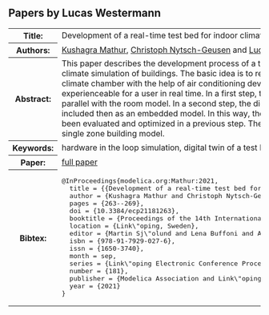 ## Papers by Lucas Westermann
<table><tr><th>Title:</th>
<td>Development of a real-time test bed for indoor climate simulation in a VR environment using a digital twin</td>
</tr>
<tr><th>Authors:</th>
<td>
<a href="/proceedings/authors/KushagraMathur">Kushagra Mathur</a>, <a href="/proceedings/authors/ChristophNytsch-Geusen">Christoph Nytsch-Geusen</a> and <a href="/proceedings/authors/LucasWestermann">Lucas Westermann</a></td>
</tr>
<tr><th>Abstract:</th>
<td>This paper describes the development process of a test bed for an interactive VR (virtual reality) environment for indoor climate simulation of buildings. The basic idea is to reproduce the simulated indoor climate of a thermal room model in a climate chamber with the help of air conditioning devices and thus to make the indoor climate directly physically experienceable for a user in real time. In a first step, the real test bed is mapped with the help of a digital twin and simulated in parallel with the room model. In a second step, the digital twin is replaced by the real test bed and the Modelica room model is included then as an embedded model. In this way, the real test bed can be operated with the control algorithm which has been evaluated and optimized in a previous step. The described approach is demonstrated in a case study using a simple single zone building model.</td></tr>
<tr><th>Keywords:</th>
<td>hardware in the loop simulation, digital twin of a test bed, interactive virtual reality environment</td></tr>
<tr><th>Paper:</th>
<td><a href="https://doi.org/10.3384/ecp21181263">full paper</a></td>
</tr>
<tr><th>Bibtex:</th>
<td><pre>
@InProceedings{modelica.org:Mathur:2021,
  title = {{Development of a real-time test bed for indoor climate simulation in a VR environment using a digital twin}},
  author = {Kushagra Mathur and Christoph Nytsch-Geusen and Lucas Westermann},
  pages = {263--269},
  doi = {10.3384/ecp21181263},
  booktitle = {Proceedings of the 14th International Modelica Conference},
  location = {Link\&quot;oping, Sweden},
  editor = {Martin Sj\&quot;olund and Lena Buffoni and Adrian Pop and Lennart Ochel},
  isbn = {978-91-7929-027-6},
  issn = {1650-3740},
  month = sep,
  series = {Link\&quot;oping Electronic Conference Proceedings},
  number = {181},
  publisher = {Modelica Association and Link\&quot;oping University Electronic Press},
  year = {2021}
}
</pre></td></tr>
</table><br>
